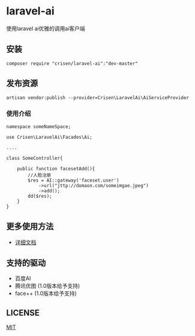 # laravel-ai
使用laravel ai优雅的调用ai客户端

## 安装

~~~
composer require "crisen/laravel-ai":"dev-master"
~~~



## 发布资源

~~~
artisan vendor:publish --provider=Crisen\LaravelAi\AiServiceProvider
~~~



### 使用介绍

~~~php+HTML
namespace someNameSpace;

use Crisen\LaravelAi\Facades\Ai;

....

class SomeController{

	public function facesetAdd(){
		//人脸注册
		$res = AI::gateway('faceset.user')
			->url("jttp://domaon.com/someimgae.jpeg")
            ->add();
        dd($res);
	}
}
~~~



## 更多使用方法

- [详细文档](http://doc.crisen.org/ai)



## 支持的驱动

- 百度AI
- 腾讯优图 (1.0版本给予支持)
- face++ (1.0版本给予支持)



## LICENSE

[MIT](LICENSE)

## 



